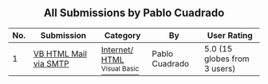 ﻿<div align="center">

## All Submissions by Pablo Cuadrado

</div>

No.  | Submission | Category | By   | User Rating
---- | ---------- | -------- | ---- | -----------
1 | [VB HTML Mail via SMTP<br />](https://github.com/Planet-Source-Code/pablo-cuadrado-vb-html-mail-via-smtp__1-56750) | [Internet/ HTML<br /><sup>Visual Basic</sup>](../ByCategory/internet-html__1-34.md) | Pablo Cuadrado | 5.0 (15 globes from 3 users)
